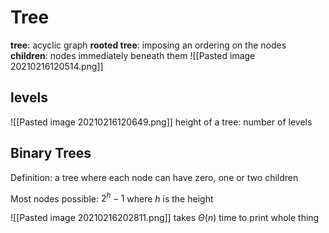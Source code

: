 # Tree
**tree**: acyclic graph
 **rooted tree**: imposing an ordering on the nodes
**children**: nodes immediately beneath them
![[Pasted image 20210216120514.png]]

## levels
![[Pasted image 20210216120649.png]]
height of a tree: number of levels

## Binary Trees
Definition: a tree where each node can have zero, one or two children

Most nodes possible: $2^h-1$ where $h$ is the height

![[Pasted image 20210216202811.png]]
takes $\Theta (n)$ time to print whole thing